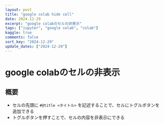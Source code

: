 ```yaml
---
layout: post
title: "google colab hide cell"
date: 2024-12-29
excerpt: "google colabのセルの非表示"
tags: ["jupyter", "google colab", "colab"]
kaggle: true
comments: false
sort_key: "2024-12-29"
update_dates: ["2024-12-29"]
---
```


# google colabのセルの非表示

## 概要
 - セルの先頭に `#@title <タイトル>` を記述することで、セルにトグルボタンを追加できる
 - トグルボタンを押すことで、セルの内容を非表示にできる
